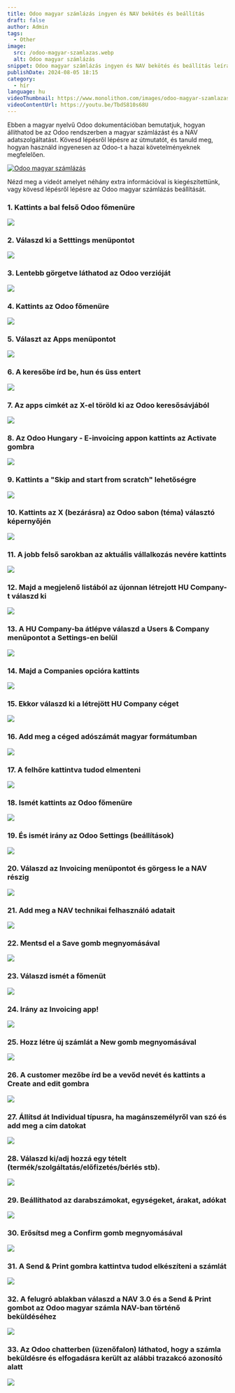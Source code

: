 ```yaml
---
title: Odoo magyar számlázás ingyen és NAV bekötés és beállítás
draft: false
author: Admin
tags:
  - Other
image:
  src: /odoo-magyar-szamlazas.webp
  alt: Odoo magyar számlázás
snippet: Odoo magyar számlázás ingyen és NAV bekötés és beállítás leírás és videó segédlet.
publishDate: 2024-08-05 18:15
category:
  - hír
language: hu
videoThumbnail: https://www.monolithon.com/images/odoo-magyar-szamlazas.webp
videoContentUrl: https://youtu.be/TbdS810s68U
---
```


Ebben a magyar nyelvű Odoo dokumentációban bemutatjuk, hogyan állíthatod be az Odoo rendszerben a magyar számlázást és a NAV adatszolgáltatást. Kövesd lépésről lépésre az útmutatót, és tanuld meg, hogyan használd ingyenesen az Odoo-t a hazai követelményeknek megfelelően. 

[![Odoo magyar számlázás](/images/odoo-magyar-szamlazas.webp "Odoo magyar számlázás - Videó")](https://youtu.be/TbdS810s68U)

Nézd meg a videót amelyet néhány extra információval is kiegészítettünk, vagy kövesd lépésről lépésre az Odoo magyar számlázás beállítását. 

### 1\. Kattints a bal felső Odoo főmenüre

![](https://d3q7ie80jbiqey.cloudfront.net/media/image/zoom/6c5a37f6-36f0-4220-bf62-6d6d8659792b/2.5/0/0?1)

### 2\. Válaszd ki a Setttings menüpontot

![](https://d3q7ie80jbiqey.cloudfront.net/media/image/zoom/b5d1f754-20f2-4ef2-a524-bfcce68b074a/2.5/0.052083334109435/71.267607066553?1)

### 3\. Lentebb görgetve láthatod az Odoo verzióját

![](https://d3q7ie80jbiqey.cloudfront.net/media/image/zoom/f054ec3b-6a91-443f-ab96-9fde7b9ed6f3/2.5/16.888020435969/93.81162258381?1)

### 4\. Kattints az Odoo főmenüre

![](https://d3q7ie80jbiqey.cloudfront.net/media/image/zoom/569caa1e-33ae-406a-987e-71caf22d25d2/2.5/0/0?1)

### 5\. Választ az Apps menüpontot

![](https://d3q7ie80jbiqey.cloudfront.net/media/image/zoom/6b74d961-ac7e-45d4-878a-d9b50caa0ae6/2.5/0.052083334109435/68.098592982046?1)

### 6\. A keresőbe írd be, hun és üss entert

![](https://d3q7ie80jbiqey.cloudfront.net/media/image/zoom/44c30eee-f5fd-477f-9b3f-ce16fdb7ca5a/2.5/53.066814939181/6.9014083611573?1)

### 7\. Az apps cimkét az X-el töröld ki az Odoo keresősávjából

![](https://d3q7ie80jbiqey.cloudfront.net/media/image/zoom/3dabdfd7-3f04-48ab-99b0-0e75d464ef45/2.5/40.110679467519/7.4530516431925?1)

### 8\. Az Odoo Hungary - E-invoicing appon kattints az Activate gombra

![](https://d3q7ie80jbiqey.cloudfront.net/media/image/zoom/3c66e63e-fccc-41f7-99a8-5458c3e4a9f7/2.5/50.165202716986/20.830399777408?1)

### 9\. Kattints a "Skip and start from scratch" lehetőségre

![](https://d3q7ie80jbiqey.cloudfront.net/media/image/zoom/cc7a021d-ca29-4620-9535-35c3edfe256f/2.5/96.874999006589/98.12206886184?1)

### 10\. Kattints az X (bezárásra) az Odoo sabon (téma) választó képernyőjén

![](https://d3q7ie80jbiqey.cloudfront.net/media/image/zoom/b79ef1d0-3628-43ef-8447-6f66175637a1/1/98.958335071802/0.93896713615023?1)

### 11\. A jobb felső sarokban az aktuális vállalkozás nevére kattints

![](https://d3q7ie80jbiqey.cloudfront.net/media/image/zoom/afc9e21b-2fbb-4bd3-b27e-ee70d909a8df/2.5/96.380212903023/0?1)

### 12\. Majd a megjelenő listából az újonnan létrejott HU Company-t válaszd ki

![](https://d3q7ie80jbiqey.cloudfront.net/media/image/zoom/d1483881-59cf-44ec-8a76-e60416082526/2/100/0?1)

### 13\. A HU Company-ba átlépve válaszd a Users & Company menüpontot a Settings-en belül

![](https://d3q7ie80jbiqey.cloudfront.net/media/image/zoom/ad6b3743-651c-4fe3-bdcd-fadb58e8ce00/2.5/16.483561197917/0?1)

### 14\. Majd a Companies opcióra kattints

![](https://d3q7ie80jbiqey.cloudfront.net/media/image/zoom/8d9d6972-bf4c-4e73-97a6-4ccdd0079075/2.5/15.909830729167/9.5070422535211?1)

### 15\. Ekkor válaszd ki a létrejött HU Company céget

![](https://d3q7ie80jbiqey.cloudfront.net/media/image/zoom/861d09c4-867f-4a97-bb97-a4e457951694/2.4034543341333/4.8266604542732/21.431925599004?1)

### 16\. Add meg a céged adószámát magyar formátumban

![](https://d3q7ie80jbiqey.cloudfront.net/media/image/zoom/d701c669-35f2-4a3a-9258-c92b39277a76/2/0/34.073281535419?1)

### 17\. A felhőre kattintva tudod elmenteni

![](https://d3q7ie80jbiqey.cloudfront.net/media/image/zoom/a0c0472e-996b-441b-9ede-1a10e0436463/2.5/12.5/8.3392022361218?1)

### 18\. Ismét kattints az Odoo főmenüre

![](https://d3q7ie80jbiqey.cloudfront.net/media/image/zoom/5204bdcd-a614-493d-adf0-cab7fe94d4b4/2.5/1.1458333581686/1.6666666442799?1)

### 19\. És ismét irány az Odoo Settings (beállítások)

![](https://d3q7ie80jbiqey.cloudfront.net/media/image/zoom/27b93d6e-5905-4c26-a507-3f9136c448ff/1/0/0?1)

### 20\. Válaszd az Invoicing menüpontot és görgess le a NAV részig

![](https://d3q7ie80jbiqey.cloudfront.net/media/image/zoom/025e8a99-eded-444d-9c4a-20e0c2d336ec/2.5/3.1901041666667/68.708923053294?1)

### 21\. Add meg a NAV technikai felhasználó adatait

![](https://d3q7ie80jbiqey.cloudfront.net/media/image/zoom/a04f62b2-bbea-4036-8bc3-9cf9c5b78199/2.5/23.971354961395/73.68544614371?1)

### 22\. Mentsd el a Save gomb megnyomásával

![](https://d3q7ie80jbiqey.cloudfront.net/media/image/zoom/a8e042ee-6f57-4ec4-a702-4fb57d3c7937/1.5/1.2150724035807/18.511823381147?1)

### 23\. Válaszd ismét a főmenüt

![](https://d3q7ie80jbiqey.cloudfront.net/media/image/zoom/a9f4744d-7b51-4d2d-8457-761b9f7d74a2/2.5/0/0?1)

### 24\. Irány az Invoicing app!

![](https://d3q7ie80jbiqey.cloudfront.net/media/image/zoom/4cedb913-56bd-435f-bf3f-45ad19db04ca/2.5/0.052083334109435/34.859154929577?1)

### 25\. Hozz létre új számlát a New gomb megnyomásával

![](https://d3q7ie80jbiqey.cloudfront.net/media/image/zoom/1d5f9ae1-d6aa-4d7c-b2a1-1ad019c5c585/2.5/1.0416666666667/6.4553990610329?1)

### 26\. A customer mezőbe írd be a vevőd nevét és kattints a Create and edit gombra

![](https://d3q7ie80jbiqey.cloudfront.net/media/image/zoom/d7ea47d4-0838-4d90-92f6-d337b33e25ab/2.5/11.145833134651/33.515260365088?1)

### 27\. Állítsd át Individual típusra, ha magánszemélyről van szó és add meg a cím datokat

![](https://d3q7ie80jbiqey.cloudfront.net/media/image/zoom/45508046-eea2-44ab-8963-a1d3e929a306/2.5/2.1354166169961/15.59272372107?1)

### 28\. Válaszd ki/adj hozzá egy tételt (termék/szolgáltatás/előfizetés/bérlés stb).

![](https://d3q7ie80jbiqey.cloudfront.net/media/image/zoom/e2150dab-151e-442b-adee-efbdbc280e28/2.5/3.5546876490116/70.299297207398?1)

### 29\. Beállíthatod az darabszámokat, egységeket, árakat, adókat

![](https://d3q7ie80jbiqey.cloudfront.net/media/image/zoom/cd07237d-1f2b-4821-a241-ba3f10a14169/2.5/3.6067709326744/35.322771385802?1)

### 30\. Erősítsd meg a Confirm gomb megnyomásával

![](https://d3q7ie80jbiqey.cloudfront.net/media/image/zoom/10dc5d74-f7c8-4969-a1b1-8e9d5dadea33/2.5/1.7447917411725/14.172535211268?1)

### 31\. A Send & Print gombra kattintva tudod elkészíteni a számlát

![](https://d3q7ie80jbiqey.cloudfront.net/media/image/zoom/a6d0d0db-b1be-433d-bf9f-ea63e647915d/2.5/1.7447917411725/14.172535211268?1)

### 32\. A felugró ablakban válaszd a NAV 3.0 és a Send & Print gombot az Odoo magyar számla NAV-ban történő beküldéséhez

![](https://d3q7ie80jbiqey.cloudfront.net/media/image/zoom/d9f82452-54f1-4cdf-88f7-2e2e759edbe5/2.5/19.192709525426/65.833332169224?1)

### 33\. Az Odoo chatterben (üzenőfalon) láthatod, hogy a számla beküldésre és elfogadásra került az alábbi trazakcó azonosító alatt

![](https://d3q7ie80jbiqey.cloudfront.net/media/image/zoom/b2fba5fe-6fac-4e9c-b3d9-bcadd2362c60/2.5/0/59.744282357887?1)